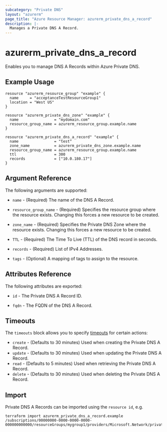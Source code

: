 ```yaml
---
subcategory: "Private DNS"
layout: "azurerm"
page_title: "Azure Resource Manager: azurerm_private_dns_a_record"
description: |-
  Manages a Private DNS A Record.
---
```


# azurerm_private_dns_a_record

Enables you to manage DNS A Records within Azure Private DNS.

## Example Usage

```hcl
resource "azurerm_resource_group" "example" {
  name     = "acceptanceTestResourceGroup1"
  location = "West US"
}

resource "azurerm_private_dns_zone" "example" {
  name                = "mydomain.com"
  resource_group_name = azurerm_resource_group.example.name
}

resource "azurerm_private_dns_a_record" "example" {
  name                = "test"
  zone_name           = azurerm_private_dns_zone.example.name
  resource_group_name = azurerm_resource_group.example.name
  ttl                 = 300
  records             = ["10.0.180.17"]
}
```

## Argument Reference

The following arguments are supported:

* `name` - (Required) The name of the DNS A Record.

* `resource_group_name` - (Required) Specifies the resource group where the resource exists. Changing this forces a new resource to be created.

* `zone_name` - (Required) Specifies the Private DNS Zone where the resource exists. Changing this forces a new resource to be created.

* `TTL` - (Required) The Time To Live (TTL) of the DNS record in seconds.

* `records` - (Required) List of IPv4 Addresses.

* `tags` - (Optional) A mapping of tags to assign to the resource.

## Attributes Reference

The following attributes are exported:

* `id` - The Private DNS A Record ID.

* `fqdn` - The FQDN of the DNS A Record.

## Timeouts

The `timeouts` block allows you to specify [timeouts](https://www.terraform.io/docs/configuration/resources.html#timeouts) for certain actions:

* `create` - (Defaults to 30 minutes) Used when creating the Private DNS A Record.
* `update` - (Defaults to 30 minutes) Used when updating the Private DNS A Record.
* `read` - (Defaults to 5 minutes) Used when retrieving the Private DNS A Record.
* `delete` - (Defaults to 30 minutes) Used when deleting the Private DNS A Record.

## Import

Private DNS A Records can be imported using the `resource id`, e.g.

```shell
terraform import azurerm_private_dns_a_record.example /subscriptions/00000000-0000-0000-0000-000000000000/resourceGroups/mygroup1/providers/Microsoft.Network/privateDnsZones/zone1/A/myrecord1
```
